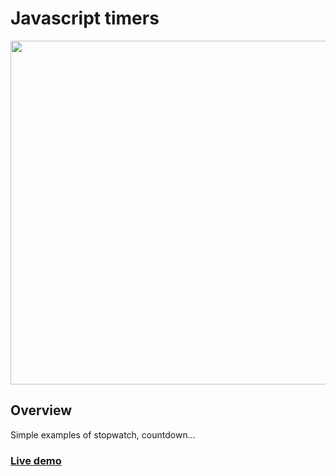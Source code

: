 # Javascript timers

<img src="https://user-images.githubusercontent.com/104731579/211194607-94240f6f-7102-4fdd-a66f-ebd8806198f6.gif" width="550" />

## Overview

Simple examples of stopwatch, countdown...

### [Live demo](https://voluble-rolypoly-505a23.netlify.app/)

